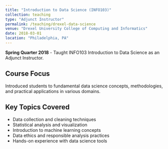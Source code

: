 ```yaml
---
title: "Introduction to Data Science (INFO103)"
collection: teaching
type: "Adjunct Instructor"
permalink: /teaching/drexel-data-science
venue: "Drexel University College of Computing and Informatics"
date: 2018-03-01
location: "Philadelphia, PA"
---
```


**Spring Quarter 2018** - Taught INFO103 Introduction to Data Science as an Adjunct Instructor.

## Course Focus
Introduced students to fundamental data science concepts, methodologies, and practical applications in various domains.

## Key Topics Covered
* Data collection and cleaning techniques
* Statistical analysis and visualization
* Introduction to machine learning concepts
* Data ethics and responsible analysis practices
* Hands-on experience with data science tools